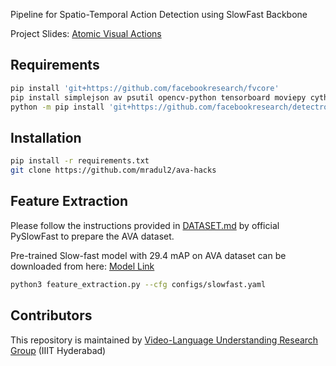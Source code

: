 Pipeline for Spatio-Temporal Action Detection using SlowFast Backbone

Project Slides: [Atomic Visual Actions](https://docs.google.com/presentation/d/1OUVZ513kxAnBVbeMvSL1BrT87A0IhdieOdpO5xmOrAc/edit?usp=sharing)

## Requirements

``` bash
pip install 'git+https://github.com/facebookresearch/fvcore'
pip install simplejson av psutil opencv-python tensorboard moviepy cython
python -m pip install 'git+https://github.com/facebookresearch/detectron2.git'
```
## Installation

``` bash
pip install -r requirements.txt
git clone https://github.com/mradul2/ava-hacks
```
## Feature Extraction

Please follow the instructions provided in [DATASET.md](https://github.com/facebookresearch/SlowFast/blob/main/slowfast/datasets/DATASET.md) by official PySlowFast to prepare the AVA dataset.

Pre-trained Slow-fast model with 29.4 mAP on AVA dataset can be downloaded from here: [Model Link](https://dl.fbaipublicfiles.com/pyslowfast/model_zoo/ava/SLOWFAST_64x2_R101_50_50.pkl)

```bash
python3 feature_extraction.py --cfg configs/slowfast.yaml
```

## Contributors

This repository is maintained by [Video-Language Understanding Research Group](https://makarandtapaswi.github.io) (IIIT Hyderabad)
